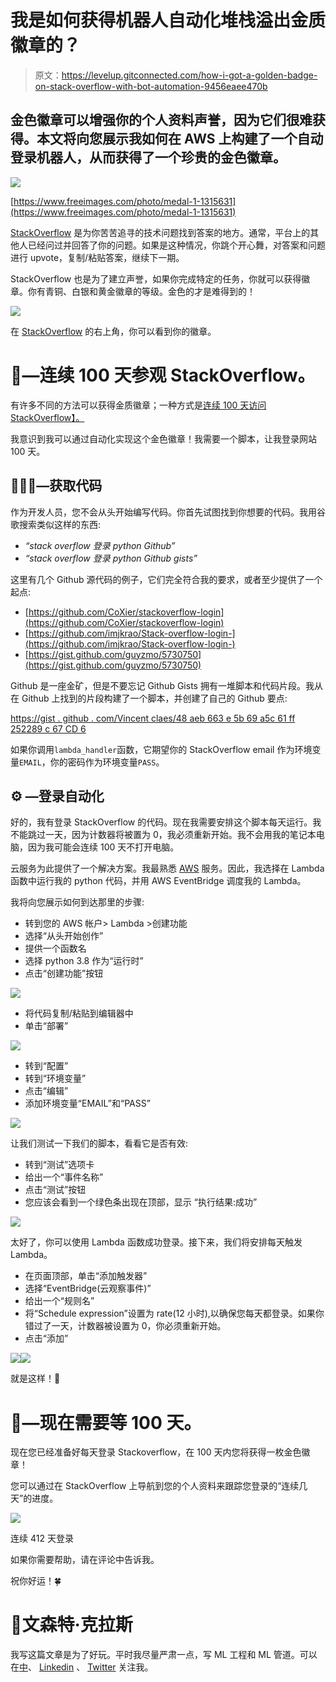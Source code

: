 # 我是如何获得机器人自动化堆栈溢出金质徽章的？

> 原文：<https://levelup.gitconnected.com/how-i-got-a-golden-badge-on-stack-overflow-with-bot-automation-9456eaee470b>

## 金色徽章可以增强你的个人资料声誉，因为它们很难获得。本文将向您展示我如何在 AWS 上构建了一个自动登录机器人，从而获得了一个珍贵的金色徽章。

![](img/db2f53ca1f200ef928b828b26b093a8b.png)

[https://www.freeimages.com/photo/medal-1-1315631](https://www.freeimages.com/photo/medal-1-1315631)

[StackOverflow](https://stackoverflow.com/) 是为你苦苦追寻的技术问题找到答案的地方。通常，平台上的其他人已经问过并回答了你的问题。如果是这种情况，你跳个开心舞，对答案和问题进行 upvote，复制/粘贴答案，继续下一期。

StackOverflow 也是为了建立声誉，如果你完成特定的任务，你就可以获得徽章。你有青铜、白银和黄金徽章的等级。金色的才是难得到的！

![](img/2994a387edf5e56260b256eb55edddba.png)

在 [StackOverflow](https://stackoverflow.com/users/1771155/vincent-claes) 的右上角，你可以看到你的徽章。

# 💯—连续 100 天参观 StackOverflow。

有许多不同的方法可以获得金质徽章；一种方式是[连续 100 天访问 StackOverflow】。](https://stackoverflow.com/help/badges/83/fanatic)

我意识到我可以通过自动化实现这个金色徽章！我需要一个脚本，让我登录网站 100 天。

## 👨🏽‍💻—获取代码

作为开发人员，您不会从头开始编写代码。你首先试图找到你想要的代码。我用谷歌搜索类似这样的东西:

*   *“stack overflow 登录 python Github”*
*   *“stack overflow 登录 python Github gists”*

这里有几个 Github 源代码的例子，它们完全符合我的要求，或者至少提供了一个起点:

*   [https://github.com/CoXier/stackoverflow-login](https://github.com/CoXier/stackoverflow-login)
*   [https://github.com/imjkrao/Stack-overflow-login-](https://github.com/imjkrao/Stack-overflow-login-)
*   [https://gist.github.com/guyzmo/5730750](https://gist.github.com/guyzmo/5730750)

Github 是一座金矿，但是不要忘记 Github Gists 拥有一堆脚本和代码片段。我从在 Github 上找到的片段构建了一个脚本，并创建了自己的 Github 要点:

[https://gist . github . com/Vincent claes/48 aeb 663 e 5b 69 a5c 61 ff 252289 c 67 CD 6](https://gist.github.com/vincentclaes/48aeb663e5b69a5c61ff252289c67cd6)

如果你调用`lambda_handler`函数，它期望你的 StackOverflow email 作为环境变量`EMAIL`，你的密码作为环境变量`PASS`。

## ⚙️ —登录自动化

好的，我有登录 StackOverflow 的代码。现在我需要安排这个脚本每天运行。我不能跳过一天，因为计数器将被置为 0，我必须重新开始。我不会用我的笔记本电脑，因为我可能会连续 100 天不打开电脑。

云服务为此提供了一个解决方案。我最熟悉 [AWS](https://aws.amazon.com/) 服务。因此，我选择在 Lambda 函数中运行我的 python 代码，并用 AWS EventBridge 调度我的 Lambda。

我将向您展示如何到达那里的步骤:

*   转到您的 AWS 帐户> Lambda >创建功能
*   选择“从头开始创作”
*   提供一个函数名
*   选择 python 3.8 作为“运行时”
*   点击“创建功能”按钮

![](img/00a26a9aac82bdcf5585f0f20ff3ac9b.png)

*   将代码复制/粘贴到编辑器中
*   单击“部署”

![](img/71c56b0a85ff56d5c75a5f2dddf41e84.png)

*   转到“配置”
*   转到“环境变量”
*   点击“编辑”
*   添加环境变量“EMAIL”和“PASS”

![](img/df1cd23b94a2118d223de842a038f112.png)

让我们测试一下我们的脚本，看看它是否有效:

*   转到“测试”选项卡
*   给出一个“事件名称”
*   点击“测试”按钮
*   您应该会看到一个绿色条出现在顶部，显示
    “执行结果:成功”

![](img/95d8bff8133651027c1e2bdedf9d6eb6.png)

太好了，你可以使用 Lambda 函数成功登录。接下来，我们将安排每天触发 Lambda。

*   在页面顶部，单击“添加触发器”
*   选择“EventBridge(云观察事件)”
*   给出一个“规则名”
*   将“Schedule expression”设置为 rate(12 小时),以确保您每天都登录。如果你错过了一天，计数器被设置为 0，你必须重新开始。
*   点击“添加”

![](img/37591f1fb9110363c57b427bcd3984f5.png)![](img/92c9b72dcdfedf4b104e35b3fa9bd3d4.png)

就是这样！🥳

# 🏅—现在需要等 100 天。

现在您已经准备好每天登录 Stackoverflow，在 100 天内您将获得一枚金色徽章！

您可以通过在 StackOverflow 上导航到您的个人资料来跟踪您登录的“连续几天”的进度。

![](img/c5e9b994aa6c983adfd2ba1a3d3111a9.png)

连续 412 天登录

如果你需要帮助，请在评论中告诉我。

祝你好运！🍀

# 👋文森特·克拉斯

我写这篇文章是为了好玩。平时我尽量严肃一点，写 ML 工程和 ML 管道。可以在[中](https://medium.com/subscribe/@vincentclaes_43752)、 [Linkedin](https://www.linkedin.com/in/vincent-claes-0b346337/) 、 [Twitter](https://twitter.com/VincentClaes1) 关注我。